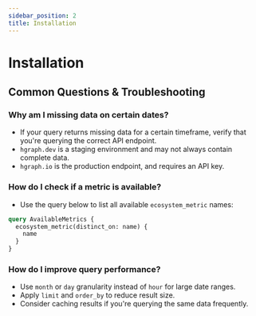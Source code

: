 ```yaml
---
sidebar_position: 2
title: Installation
---
```


# Installation

## Common Questions & Troubleshooting

### Why am I missing data on certain dates?

- If your query returns missing data for a certain timeframe, verify that you're querying the correct API endpoint.
- `hgraph.dev` is a staging environment and may not always contain complete data.
- `hgraph.io` is the production endpoint, and requires an API key.

### How do I check if a metric is available?

- Use the query below to list all available `ecosystem_metric` names:

```graphql
query AvailableMetrics {
  ecosystem_metric(distinct_on: name) {
    name
  }
}
```

### How do I improve query performance?

- Use `month` or `day` granularity instead of `hour` for large date ranges.
- Apply `limit` and `order_by` to reduce result size.
- Consider caching results if you're querying the same data frequently.